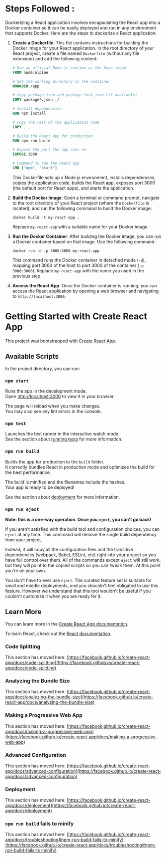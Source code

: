 # Steps Followed :
Dockerizing a React application involves encapsulating the React app into a Docker container so it can be easily deployed and run in any environment that supports Docker. Here are the steps to dockerize a React application:

1. **Create a Dockerfile**: This file contains instructions for building the Docker image for your React application. In the root directory of your React project, create a file named `Dockerfile` (without any file extension) and add the following content:

    ```Dockerfile
    # Use an official Node.js runtime as the base image
    FROM node:alpine

    # Set the working directory in the container
    WORKDIR /app

    # Copy package.json and package-lock.json (if available)
    COPY package*.json ./

    # Install dependencies
    RUN npm install

    # Copy the rest of the application code
    COPY . .

    # Build the React app for production
    RUN npm run build

    # Expose the port the app runs on
    EXPOSE 3000

    # Command to run the React app
    CMD ["npm", "start"]
    ```

    This Dockerfile sets up a Node.js environment, installs dependencies, copies the application code, builds the React app, exposes port 3000 (the default port for React apps), and starts the application.

2. **Build the Docker Image**: Open a terminal or command prompt, navigate to the root directory of your React project (where the `Dockerfile` is located), and run the following command to build the Docker image:

    ```
    docker build -t my-react-app .
    ```

    Replace `my-react-app` with a suitable name for your Docker image.

3. **Run the Docker Container**: After building the Docker image, you can run a Docker container based on that image. Use the following command:

    ```
    docker run -d -p 3000:3000 my-react-app
    ```

    This command runs the Docker container in detached mode (`-d`), mapping port 3000 of the host to port 3000 of the container (`-p 3000:3000`). Replace `my-react-app` with the name you used in the previous step.

4. **Access the React App**: Once the Docker container is running, you can access the React application by opening a web browser and navigating to `http://localhost:3000`.



# Getting Started with Create React App

This project was bootstrapped with [Create React App](https://github.com/facebook/create-react-app).

## Available Scripts

In the project directory, you can run:

### `npm start`

Runs the app in the development mode.\
Open [http://localhost:3000](http://localhost:3000) to view it in your browser.

The page will reload when you make changes.\
You may also see any lint errors in the console.

### `npm test`

Launches the test runner in the interactive watch mode.\
See the section about [running tests](https://facebook.github.io/create-react-app/docs/running-tests) for more information.

### `npm run build`

Builds the app for production to the `build` folder.\
It correctly bundles React in production mode and optimizes the build for the best performance.

The build is minified and the filenames include the hashes.\
Your app is ready to be deployed!

See the section about [deployment](https://facebook.github.io/create-react-app/docs/deployment) for more information.

### `npm run eject`

**Note: this is a one-way operation. Once you `eject`, you can't go back!**

If you aren't satisfied with the build tool and configuration choices, you can `eject` at any time. This command will remove the single build dependency from your project.

Instead, it will copy all the configuration files and the transitive dependencies (webpack, Babel, ESLint, etc) right into your project so you have full control over them. All of the commands except `eject` will still work, but they will point to the copied scripts so you can tweak them. At this point you're on your own.

You don't have to ever use `eject`. The curated feature set is suitable for small and middle deployments, and you shouldn't feel obligated to use this feature. However we understand that this tool wouldn't be useful if you couldn't customize it when you are ready for it.

## Learn More

You can learn more in the [Create React App documentation](https://facebook.github.io/create-react-app/docs/getting-started).

To learn React, check out the [React documentation](https://reactjs.org/).

### Code Splitting

This section has moved here: [https://facebook.github.io/create-react-app/docs/code-splitting](https://facebook.github.io/create-react-app/docs/code-splitting)

### Analyzing the Bundle Size

This section has moved here: [https://facebook.github.io/create-react-app/docs/analyzing-the-bundle-size](https://facebook.github.io/create-react-app/docs/analyzing-the-bundle-size)

### Making a Progressive Web App

This section has moved here: [https://facebook.github.io/create-react-app/docs/making-a-progressive-web-app](https://facebook.github.io/create-react-app/docs/making-a-progressive-web-app)

### Advanced Configuration

This section has moved here: [https://facebook.github.io/create-react-app/docs/advanced-configuration](https://facebook.github.io/create-react-app/docs/advanced-configuration)

### Deployment

This section has moved here: [https://facebook.github.io/create-react-app/docs/deployment](https://facebook.github.io/create-react-app/docs/deployment)

### `npm run build` fails to minify

This section has moved here: [https://facebook.github.io/create-react-app/docs/troubleshooting#npm-run-build-fails-to-minify](https://facebook.github.io/create-react-app/docs/troubleshooting#npm-run-build-fails-to-minify)
